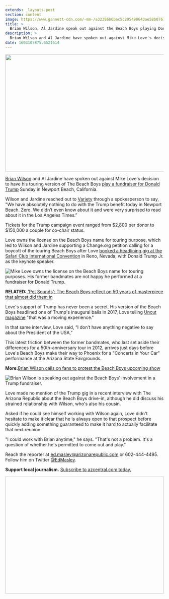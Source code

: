 ```yaml
--- 
extends: _layouts.post 
section: content 
image: https://www.gannett-cdn.com/-mm-/a32386b6bac5c295498643ae58b0767c6d8bb7e1/c=0-0-5348-3022/local/-/media/2018/03/15/Phoenix/Phoenix/636566945352746891-GettyImages-655073850-1-.jpg?width=3200&height=1809&fit=crop&format=pjpg&auto=webp 
title: > 
  Brian Wilson, Al Jardine speak out against the Beach Boys playing Donald Trump fundraiser 
description: > 
  Brian Wilson and Al Jardine have spoken out against Mike Love's decision to have his touring version of The Beach Boys play a fundraiser for Donald Trump Sunday in Newport Beach, California.Wilson and Jardine reached out to Variety through a spokesperson to say, "We have absolutely nothing to do with the Trump benefit today in Newport Beach.RELATED: 'Pet Sounds': The Beach Boys reflect on 50 years of masterpiece that almost did them inLove's support of Trump has never been a secret.His version of the Beach Boys headlined one of Trump's inaugural balls in 2017, Love telling Uncut magazine "that was a moving experience."More:Brian Wilson calls on fans to protest the Beach Boys upcoming showLove made no mention of the Trump gig in a recent interview with The Arizona Republic about the Beach Boys drive-in, although he did discuss his strained relationship with Wilson, who's also his cousin. 
date: 1603105875.6521614 
--- 
```

<div><a class="gnt_em gnt_em__fp gnt_em_gl gnt_em__el" href="/picture-gallery/entertainment/events/2020/10/19/beach-boys-rock-band-music/3696197001/"><img class="gnt_em_gl_i" src="https://www.gannett-cdn.com/-mm-/db8274a8f9d12dc1545a8b702ad66a320bf8b3bc/c=0-87-3452-2037/local/-/media/2017/03/19/Phoenix/Phoenix/636255258357869128-uscpcent02-6u4j703c0yhe6pizb93-original.jpg?width=660&amp;height=372&amp;fit=crop&amp;format=pjpg&amp;auto=webp" alt="" width="660" height="372"><p class="gnt_em_gl_i_nt"></p><p class="gnt_em_gl_vg"></p><p class="gnt_em_t gnt_em_t__hb"></p></a><p class="gnt_ar_b_p"><a href="https://www.usatoday.com/story/life/2019/06/06/beach-boy-brian-wilson-postpones-june-tour-feeling-mentally-insecure/1370012001/" target="_blank" rel="noopener" class="gnt_ar_b_a">Brian Wilson</a> and Al Jardine have spoken out against&#160;Mike Love's decision to have his touring version of The Beach Boys <a href="https://bit.ly/3jeHCjw" target="_blank" rel="noopener" class="gnt_ar_b_a">play a fundraiser for Donald Trump</a> Sunday in Newport Beach, California.</p><p class="gnt_ar_b_p">Wilson and Jardine reached out to <a href="https://variety.com/2020/music/news/brian-wilson-al-jardine-trump-benefit-beach-boys-disavow-california-mike-love-1234808907/#article-comments" target="_blank" rel="noopener" class="gnt_ar_b_a">Variety</a>&#160;through a spokesperson to say, "We have absolutely nothing to do with the Trump benefit today in Newport Beach. Zero. We didn&#8217;t even know about it and were very surprised to read about it in the Los Angeles Times.&#8221;</p><p class="gnt_ar_b_p">Tickets for the Trump campaign event ranged&#160;from $2,800 per donor to $150,000 a couple for co-chair status.</p><p class="gnt_ar_b_p">Love owns the license on the Beach Boys name for touring purpose, which led to&#160;Wilson and Jardine&#160;supporting a&#160;Change.org petition&#160;calling for a boycott of the touring Beach Boys&#160;after Love <a href="https://www.usatoday.com/story/entertainment/music/2020/02/04/beach-boys-brian-wilson-opposes-show-hunting-event-trump-jr/4653340002/" target="_blank" rel="noopener" class="gnt_ar_b_a">booked a headlining gig at the Safari Club International Convention</a> in Reno, Nevada, with Donald Trump Jr. as the keynote speaker.</p><img class="gnt_em_img_i" alt="Mike Love owns the license on the Beach Boys name for touring purposes. His former bandmates are not happy he performed at a fundraiser for Donald Trump."><p class="gnt_em_img_ccw gnt_em_img_ccw__cap gnt_em_img_ccw__crd"></p><p class="gnt_ar_b_p"><strong>RELATED:</strong><a href="https://www.azcentral.com/story/entertainment/music/2016/05/16/beach-boys-pet-sounds-anniversary-brian-wilson-mike-love-al-jardine/84431104/" target="_blank" rel="noopener" class="gnt_ar_b_a">&#160;'Pet Sounds': The Beach Boys reflect on 50 years of masterpiece that almost did them in</a></p><p class="gnt_ar_b_p">Love's support of Trump has never been a secret. His version of the Beach Boys headlined one of Trump's inaugural balls in 2017, Love telling <a href="https://www.uncut.co.uk/news/beach-boys-mike-love-donald-trump-never-anything-kind-us-99571/" target="_blank" rel="noopener" class="gnt_ar_b_a">Uncut magazine</a>&#160;"that was a moving experience."</p><p class="gnt_ar_b_p">In that same interview, Love said,&#160;&#8220;I don&#8217;t have anything negative to say about the President of the USA,&#8221;</p><p class="gnt_ar_b_p">This latest friction between the former bandmates, who last set aside their differences for a 50th-anniversary tour in 2012, arrives just days before Love's Beach Boys make their way to Phoenix for a "Concerts in Your Car" performance at the Arizona State Fairgrounds.</p><p class="gnt_ar_b_p"><strong class="gnt_ar_b_al">More:</strong><a href="https://www.usatoday.com/story/entertainment/music/2020/02/04/beach-boys-brian-wilson-opposes-show-hunting-event-trump-jr/4653340002/" target="_blank" rel="noopener" class="gnt_ar_b_a">Brian Wilson calls on fans to protest the Beach Boys upcoming show</a></p><img class="gnt_em_img_i" alt="Brian Wilson is speaking out against the Beach Boys' involvement in a Trump fundraiser."><p class="gnt_em_img_ccw gnt_em_img_ccw__cap gnt_em_img_ccw__crd"></p><p class="gnt_ar_b_p">Love made no mention of the Trump gig in a recent interview with The Arizona Republic about the Beach Boys drive-in, although he did discuss his strained relationship with Wilson, who's also his cousin.&#160;</p><p class="gnt_ar_b_p">Asked if he could see himself working with Wilson again, Love didn't hesitate to make it clear that he is always open to that prospect before quickly adding something guaranteed to make it hard to actually facilitate that next reunion.</p><p class="gnt_ar_b_p">"I could work with Brian anytime," he says. "That's not a problem. It's a question of whether he's permitted to come out and play."</p><p class="gnt_ar_b_p">Reach the reporter at <a href="mailto:ed.masley@arizonarepublic.com" class="gnt_ar_b_a">ed.masley@arizonarepublic.com</a> or 602-444-4495. Follow him on Twitter <a href="https://twitter.com/EdMasley" class="gnt_ar_b_a">@EdMasley</a>.</p><p class="gnt_ar_b_p"><strong>Support local journalism.</strong> <a href="https://offers.azcentral.com/specialoffer?gps-source=CPNEWS&amp;utm_medium=onsite&amp;utm_source=TAGLINE&amp;utm_campaign=NEWSROOM&amp;utm_content=EDMASLY" class="gnt_ar_b_a">Subscribe to azcentral.com today.</a></p><a class="gnt_em gnt_em__lp gnt_em_gl gnt_em__el" href="/picture-gallery/life/people/2019/01/03/celebrities-talk-politics-taylor-swift-kanye-west/2471971002/"><img class="gnt_em_gl_i" alt="" width="660" height="372"><p class="gnt_em_gl_i_nt"></p><p class="gnt_em_gl_vg"></p><p class="gnt_em_t gnt_em_t__hb"></p></a></div>